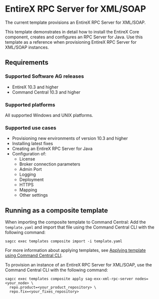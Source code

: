 <!-- Copyright 2018-2019 Software AG, Darmstadt, Germany and/or its licensors

   SPDX-License-Identifier: Apache-2.0

    Licensed under the Apache License, Version 2.0 (the "License");
    you may not use this file except in compliance with the License.
    You may obtain a copy of the License at

        http://www.apache.org/licenses/LICENSE-2.0

    Unless required by applicable law or agreed to in writing, software
    distributed under the License is distributed on an "AS IS" BASIS,
     WITHOUT WARRANTIES OR CONDITIONS OF ANY KIND, either express or implied.
     See the License for the specific language governing permissions and

     limitations under the License.                                                  

-->

# EntireX RPC Server for XML/SOAP

The current template provisions an EntireX RPC Server for XML/SOAP.

This template demonstrates in detail how to install the EntireX Core component, creates and configures an RPC Server for Java. Use this template as a reference when provisioning EntireX RPC Server for XML/SOAP instances.

## Requirements

### Supported Software AG releases

* EntireX 10.3 and higher
* Command Central 10.3 and higher

### Supported platforms

All supported Windows and UNIX platforms.

### Supported use cases

* Provisioning new environments of version 10.3 and higher
* Installing latest fixes
* Creating an EntireX RPC Server for Java
* Configuration of:
  * License
  * Broker connection parameters
  * Admin Port
  * Logging
  * Deployment
  * HTTPS
  * Mapping
  * Other settings


## Running as a composite template

When importing the composite template to Command Central:
Add the `template.yaml` and import that file using the Command Central CLI with the following command:

```
sagcc exec templates composite import -i template.yaml
```

For more information about applying templates, see [Applying template using Command Central CLI](https://github.com/SoftwareAG/sagdevops-templates/wiki/Using-default-templates#applying-template-using-command-central-cli).

To provision an instance of an EntireX RPC Server for XML/SOAP, use the Command Central CLI with the following command:

```
sagcc exec templates composite apply sag-exx-xml-rpc-server nodes=<your_node> \
  repo.product=<your_product_repository> \
  repo.fix=<your_fixes_repository>
```